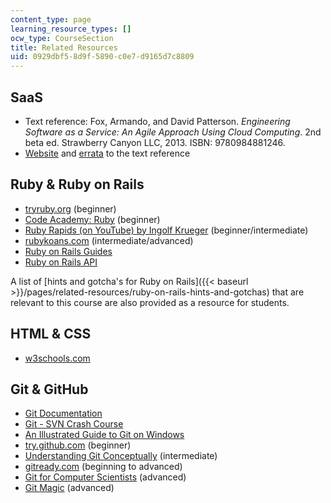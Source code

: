 ```yaml
---
content_type: page
learning_resource_types: []
ocw_type: CourseSection
title: Related Resources
uid: 0929dbf5-8d9f-5890-c0e7-d9165d7c8809
---
```


SaaS
----

*   Text reference: Fox, Armando, and David Patterson. _Engineering Software as a Service: An Agile Approach Using Cloud Computing_. 2nd beta ed. Strawberry Canyon LLC, 2013. ISBN: 9780984881246.
*   [Website](http://www.saasbook.info/) and [errata](http://www.saasbook.info/errata) to the text reference

Ruby & Ruby on Rails
--------------------

*   [tryruby.org](http://tryruby.org/) (beginner)
*   [Code Academy: Ruby](https://www.codecademy.com/learn/learn-ruby) (beginner)
*   [Ruby Rapids (on YouTube) by Ingolf Krueger](http://www.youtube.com/playlist?list=PLqNvT7KCVlrAAWafMBdv5jJiFRBZh9lPQ) (beginner/intermediate)
*   [rubykoans.com](http://rubykoans.com/) (intermediate/advanced)
*   [Ruby on Rails Guides](http://guides.rubyonrails.org/)
*   [Ruby on Rails API](http://api.rubyonrails.org/)

A list of [hints and gotcha's for Ruby on Rails]({{< baseurl >}}/pages/related-resources/ruby-on-rails-hints-and-gotchas) that are relevant to this course are also provided as a resource for students.

HTML & CSS
----------

*   [w3schools.com](http://w3schools.com/)

Git & GitHub
------------

*   [Git Documentation](http://git-scm.com/documentation)
*   [Git - SVN Crash Course](http://git.or.cz/course/svn.html)
*   [An Illustrated Guide to Git on Windows](http://nathanj.github.com/gitguide/)
*   [try.github.com](http://try.github.io/) (beginner)
*   [Understanding Git Conceptually](http://www.sbf5.com/~cduan/technical/git/) (intermediate)
*   [gitready.com](http://gitready.com/) (beginning to advanced)
*   [Git for Computer Scientists](http://eagain.net/articles/git-for-computer-scientists/) (advanced)
*   [Git Magic](http://www-cs-students.stanford.edu/~blynn/gitmagic/) (advanced)